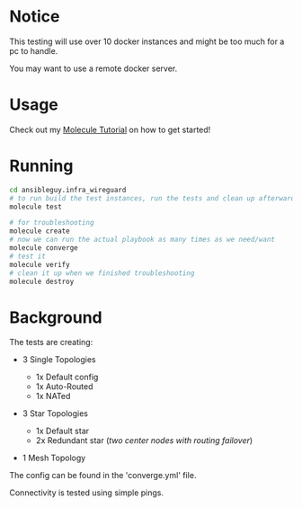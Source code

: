 # Notice

This testing will use over 10 docker instances and might be too much for a pc to handle.

You may want to use a remote docker server.

# Usage

Check out my [Molecule Tutorial](https://github.com/ansibleguy/ansible_tutorial/blob/main/Molecule.md) on how to get started!

# Running

```bash
cd ansibleguy.infra_wireguard
# to run build the test instances, run the tests and clean up afterwards
molecule test

# for troubleshooting
molecule create
# now we can run the actual playbook as many times as we need/want
molecule converge
# test it
molecule verify
# clean it up when we finished troubleshooting
molecule destroy
```

# Background

The tests are creating:

* 3 Single Topologies

  * 1x Default config
  * 1x Auto-Routed
  * 1x NATed


* 3 Star Topologies


  * 1x Default star
  * 2x Redundant star (_two center nodes with routing failover_)


* 1 Mesh Topology


The config can be found in the 'converge.yml' file.

Connectivity is tested using simple pings.
